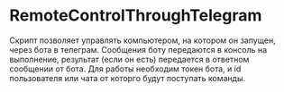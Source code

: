 # RemoteControlThroughTelegram


Скрипт позволяет управлять компьютером, на котором он запущен, через бота в телеграм.
Сообщения боту передаются в консоль на выполнение, результат (если он есть) передается в ответном сообщении от бота.
Для работы необходим токен бота, и id пользователя или чата от которго будут поступать команды.
